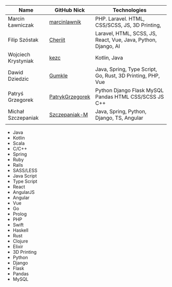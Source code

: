 |           Name            |              GitHub Nick                                 |             Technologies                                        |
|---------------------------|----------------------------------------------------------|-----------------------------------------------------------------|
|    Marcin Ławniczak       | [marcinlawnik](https://github.com/marcinlawnik)          | PHP. Laravel. HTML, CSS/SCSS, JS, 3D Printing,                  |
|      Filip Szóstak        | [Cheriit](https://github.com/cheriit)                     | Laravel, HTML, SCSS, JS, React, Vue, Java, Python, Django, AI   |
|    Wojciech Krystyniak    | [kezc](https://github.com/kezc)                          | Kotlin, Java                                                    |
|    Dawid Dziedzic         | [Gumkle](https://github.com/Gumkle)                      | Java, Spring, Type Script, Go, Rust, 3D Printing, PHP, Vue      |
|      Patryś Grzegorek     | [PatrykGrzegorek](https://github.com/PatrykGrzegorek)    | Python Django Flask MySQL Pandas HTML CSS/SCSS JS C++           |
|    Michał Szczepaniak     | [Szczepaniak-M](https://github.com/Szczepaniak-M)        | Java, Spring, Python, Django, TS, Angular                       |
||||

 - Java
 - Kotlin
 - Scala
 - C/C++
 - Spring
 - Ruby
 - Rails
 - SASS/LESS
 - Java Script
 - Type Script
 - React
 - AngularJS
 - Angular
 - Vue
 - Go
 - Prolog
 - PHP
 - Swift
 - Haskell
 - Rust
 - Clojure
 - Elixir
 - 3D Printing
 - Python
 - Django
 - Flask
 - Pandas
 - MySQL
